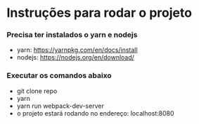 # Instruções para rodar o projeto
### Precisa ter instalados o yarn e nodejs
* yarn: https://yarnpkg.com/en/docs/install
* nodejs: https://nodejs.org/en/download/
### Executar os comandos abaixo
* git clone repo
* yarn
* yarn run webpack-dev-server
* o projeto estará rodando no endereço: localhost:8080
